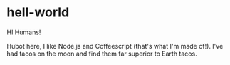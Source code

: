 # hell-world

HI Humans!

Hubot here, I like Node.js and Coffeescript (that's what I'm made of!).
I've had tacos on the moon and find them far superior to Earth tacos.
